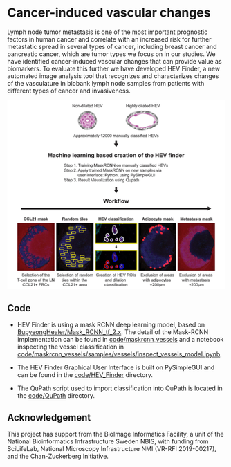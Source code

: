 # Cancer-induced vascular changes

Lymph node tumor metastasis is one of the most important prognostic factors in human cancer and correlate with an increased risk for further metastatic spread in several types of cancer, including breast cancer and pancreatic cancer, which are tumor types we focus on in our studies. We have identified cancer-induced vascular changes that can provide value as biomarkers. To evaluate this further we have developed HEV Finder, a new automated image analysis tool that recognizes and characterizes changes of the vasculature in biobank lymph node samples from patients with different types of cancer and invasiveness.

![Graphical abstract](https://raw.githubusercontent.com/BIIFSweden/MariaUlvmar2020-1/master/img/graphical_abstract.jpg?token=GHSAT0AAAAAABQNLEWKPC6YGUTDQJZD4VZIYQGLTEA)

## Code

- HEV Finder is using a mask RCNN deep learning model, based on [BupyeongHealer/Mask_RCNN_tf_2.x](https://github.com/BupyeongHealer/Mask_RCNN_tf_2.x). The detail of the Mask-RCNN implementation can be found in [code/maskrcnn_vessels](https://github.com/BIIFSweden/MariaUlvmar2020-1/tree/master/code/maskrcnn_vessels) and a notebook inspecting the vessel classification in [code/maskrcnn_vessels/samples/vessels/inspect_vessels_model.ipynb](https://github.com/BIIFSweden/MariaUlvmar2020-1/blob/master/code/maskrcnn_vessels/samples/vessels/inspect_vessels_model.ipynb).

- The HEV Finder Graphical User Interface is built on PySimpleGUI and can be found in the [code/HEV_Finder](https://github.com/BIIFSweden/MariaUlvmar2020-1/tree/master/code/HEV_Finder) directory.

- The QuPath script used to import classification into QuPath is located in the [code/QuPath](https://github.com/BIIFSweden/MariaUlvmar2020-1/tree/master/code/QuPath) directory.

## Acknowledgement

This project has support from the BioImage Informatics Facility, a unit of the National Bioinformatics Infrastructure Sweden NBIS, with funding from SciLifeLab, National Microscopy Infrastructure NMI (VR-RFI 2019-00217), and the Chan-Zuckerberg Initiative.
